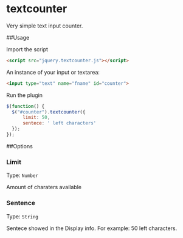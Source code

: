 textcounter
===========

Very simple text input counter.

##Usage

Import the script
```html
<script src="jquery.textcounter.js"></script>
```

An instance of your input or textarea:
```html
<input type="text" name="fname" id="counter"> 
```

Run the plugin
```javascript
$(function() {
  $("#counter").textcounter({
      limit: 50,
      sentece: ' left characters'
  });
});
```

##Options
### Limit
Type: `Number`

Amount of charaters available

### Sentence
Type: `String`

Sentece showed in the Display info. For example: 50 left characters.

